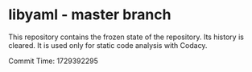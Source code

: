# libyaml - master branch

This repository contains the frozen state of the repository.
Its history is cleared. It is used only for static code
analysis with Codacy.

Commit Time: 1729392295